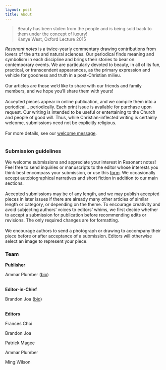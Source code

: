 ```yaml
---
layout: post
title: About
---
```


>Beauty has been stolen from the people and is being sold back to them under the concept of luxury!<br>
Kanye West, Oxford Lecture 2015

_Resonant notes_ is a twice-yearly commentary drawing contributions from lovers of the arts and natural sciences. Our periodical finds meaning and symbolism in each discipline and brings their stories to bear on contemporary events. We are particularly devoted to beauty, in all of its fun, practical, or transcendent appearances, as the primary expression and vehicle for goodness and truth in a post-Christian milieu. 
<br> <br>
Our articles are those we’d like to share with our friends and family members, and we hope you’ll share them with yours!
<br> <br>
Accepted pieces appear in online publication, and we compile them into a periodical... periodically. Each print issue is available for purchase upon request. Our writing is intended to be useful or entertaining to the Church and people of good will. Thus, while Christian-inflected writing is certainly welcome, submissions need not be explicitly religious.
<br> <br>
For more details, see our [welcome message](https://www.resonantnotes.com/ac/2022/01/20/welcome.html).
<br> <br>
<h3>Submission guidelines</h3>

We welcome submissions and appreciate your interest in Resonant notes! Feel free to send inquiries or manuscripts to the editor whose interests you think best encompass your submission, or use this [form](https://forms.gle/nKap4ZrARxYwJxti7). We occasionally accept autobiographical narratives and short fiction in addition to our main sections.
<br> <br>
Accepted submissions may be of any length, and we may publish accepted pieces in later issues if there are already many other articles of similar length or category, or depending on the theme. To encourage creativity and avoid subjecting authors’ voices to editors’ whims, we first decide whether to accept a submission for publication before recommending edits or revisions. The only required changes are for formatting.
<br> <br>
We encourage authors to send a photograph or drawing to accompany their piece before or after acceptance of a submission. Editors will otherwise select an image to represent your piece.


<h3>Team</h3>

<b style="font-weight:bold;">Publisher</b>

Ammar Plumber ([bio](https://ammarplumber.com/about.html))

<br>
<b style="font-weight:bold;">Editor-in-Chief</b>

Brandon Joa ([bio](https://resonantnotes.com/brandon.html))

<br>
<b style="font-weight:bold;">Editors</b>

Frances Choi

Brandon Joa

Patrick Magee

Ammar Plumber

Ming Wilson